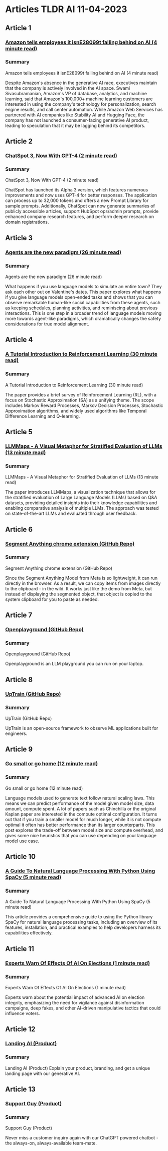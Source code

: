 # Articles TLDR AI 11-04-2023

## Article 1
### [Amazon tells employees it isnE28099t falling behind on AI (4 minute read)](https://tldr.tech)
### Summary 
 Amazon tells employees it isnE28099t falling behind on AI (4 minute read)

Despite Amazon's absence in the generative AI race, executives maintain that the company is actively involved in the AI space. Swami Sivasubramanian, Amazon's VP of database, analytics, and machine learning, said that Amazon's 100,000+ machine learning customers are interested in using the company's technology for personalization, search engine results, and call center automation. While Amazon Web Services has partnered with AI companies like Stability AI and Hugging Face, the company has not launched a consumer-facing generative AI product, leading to speculation that it may be lagging behind its competitors.

## Article 2
### [ChatSpot 3, Now With GPT-4 (2 minute read)](https://tldr.tech)
### Summary 
 ChatSpot 3, Now With GPT-4 (2 minute read)

ChatSpot has launched its Alpha 3 version, which features numerous improvements and now uses GPT-4 for better responses. The application can process up to 32,000 tokens and offers a new Prompt Library for sample prompts. Additionally, ChatSpot can now generate summaries of publicly accessible articles, support HubSpot ops/admin prompts, provide enhanced company research features, and perform deeper research on domain registrations.

## Article 3
### [Agents are the new paradigm (26 minute read)](https://tldr.tech)
### Summary 
 Agents are the new paradigm (26 minute read)

What happens if you use language models to simulate an entire town? They ask each other out on Valentine's dates. This paper explores what happens if you give language models open-ended tasks and shows that you can observe remarkable human-like social capabilities from these agents, such as keeping schedules, planning activities, and reminiscing about previous interactions. This is one step in a broader trend of language models moving more towards agent-like paradigms, which dramatically changes the safety considerations for true model alignment.

## Article 4
### [A Tutorial Introduction to Reinforcement Learning (30 minute read)](https://tldr.tech)
### Summary 
 A Tutorial Introduction to Reinforcement Learning (30 minute read)

The paper provides a brief survey of Reinforcement Learning (RL), with a focus on Stochastic Approximation (SA) as a unifying theme. The scope includes Markov Reward Processes, Markov Decision Processes, Stochastic Approximation algorithms, and widely used algorithms like Temporal Difference Learning and Q-learning.

## Article 5
### [LLMMaps - A Visual Metaphor for Stratified Evaluation of LLMs (13 minute read)](https://tldr.tech)
### Summary 
 LLMMaps - A Visual Metaphor for Stratified Evaluation of LLMs (13 minute read)

The paper introduces LLMMaps, a visualization technique that allows for the stratified evaluation of Large Language Models (LLMs) based on Q&A datasets, providing detailed insights into their knowledge capabilities and enabling comparative analysis of multiple LLMs. The approach was tested on state-of-the-art LLMs and evaluated through user feedback.

## Article 6
### [Segment Anything chrome extension (GitHub Repo)](https://tldr.tech)
### Summary 
 Segment Anything chrome extension (GitHub Repo)

Since the Segment Anything Model from Meta is so lightweight, it can run directly in the browser. As a result, we can copy items from images directly to the clipboard - in the wild. It works just like the demo from Meta, but instead of displaying the segmented object, that object is copied to the system clipboard for you to paste as needed.</span>

## Article 7
### [Openplayground (GitHub Repo)](https://tldr.tech)
### Summary 
 Openplayground (GitHub Repo)

Openplayground is an LLM playground you can run on your laptop.

## Article 8
### [UpTrain (GitHub Repo)](https://tldr.tech)
### Summary 
 UpTrain (GitHub Repo)

UpTrain is an open-source framework to observe ML applications built for engineers.

## Article 9
### [Go small or go home (12 minute read)](https://tldr.tech)
### Summary 
 Go small or go home (12 minute read)

Language models used to generate text follow natural scaling laws. This means we can predict performance of the model given model size, data amount, compute spent. A lot of papers such as Chinchilla or the original Kaplan paper are interested in the compute optimal configuration. It turns out that if you train a smaller model for much longer, while it is not compute optimal it often has better performance than its larger counterparts. This post explores the trade-off between model size and compute overhead, and gives some nice heuristics that you can use depending on your language model use case.

## Article 10
### [A Guide To Natural Language Processing With Python Using SpaCy (5 minute read)](https://tldr.tech)
### Summary 
 A Guide To Natural Language Processing With Python Using SpaCy (5 minute read)

This article provides a comprehensive guide to using the Python library SpaCy for natural language processing tasks, including an overview of its features, installation, and practical examples to help developers harness its capabilities effectively.

## Article 11
### [Experts Warn Of Effects Of AI On Elections (1 minute read)](https://tldr.tech)
### Summary 
 Experts Warn Of Effects Of AI On Elections (1 minute read)

Experts warn about the potential impact of advanced AI on election integrity, emphasizing the need for vigilance against disinformation campaigns, deep fakes, and other AI-driven manipulative tactics that could influence voters.

## Article 12
### [Landing AI (Product)](https://tldr.tech)
### Summary 
 Landing AI (Product)</a>
Explain your product, branding, and get a unique landing page with our generative AI.

## Article 13
### [Support Guy (Product)](https://tldr.tech)
### Summary 
 Support Guy (Product)

Never miss a customer inquiry again with our ChatGPT powered chatbot - the always-on, always-available team-mate.


